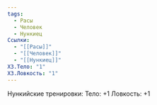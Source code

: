 ```yaml
---
tags:
  - Расы
  - Человек
  - Нункиец
Ссылки:
  - "[[Расы]]"
  - "[[Человек]]"
  - "[[Нункиец]]"
ХЗ.Тело: "1"
ХЗ.Ловкость: "1"
---
```

Нункийские тренировки:
Тело: +1
Ловкость: +1








